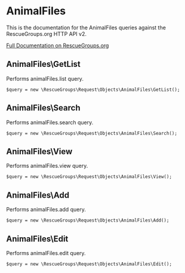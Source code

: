 # AnimalFiles

This is the documentation for the AnimalFiles queries against the RescueGroups.org HTTP API v2.

[Full Documentation on RescueGroups.org](https://userguide.rescuegroups.org/display/APIDG/Object+definitions#Objectdefinitions-animalFiles)

## AnimalFiles\GetList

Performs animalFiles.list query.

    $query = new \RescueGroups\Request\Objects\AnimalFiles\GetList();


## AnimalFiles\Search

Performs animalFiles.search query.

    $query = new \RescueGroups\Request\Objects\AnimalFiles\Search();


## AnimalFiles\View

Performs animalFiles.view query.

    $query = new \RescueGroups\Request\Objects\AnimalFiles\View();


## AnimalFiles\Add

Performs animalFiles.add query.

    $query = new \RescueGroups\Request\Objects\AnimalFiles\Add();


## AnimalFiles\Edit

Performs animalFiles.edit query.

    $query = new \RescueGroups\Request\Objects\AnimalFiles\Edit();



